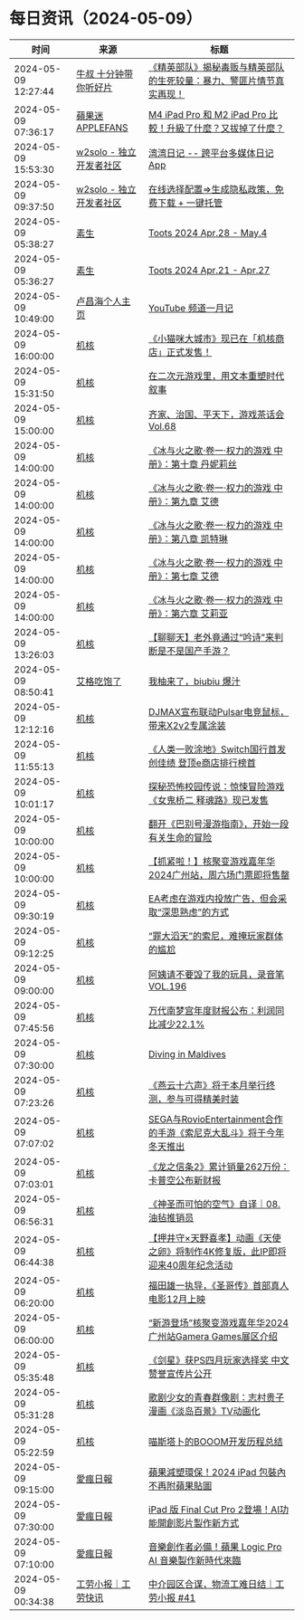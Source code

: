 ﻿# 每日资讯（2024-05-09）

|时间|来源|标题|
|---|---|---|
|2024-05-09 12:27:44|[牛叔 十分钟带你听好片](https://getpodcast.xyz/data/ximalaya/11534451.xml)|[《精英部队》揭秘毒贩与精英部队的生死较量：暴力、警匪片情节真实再现！](https://www.ximalaya.com/sound/727773368)|
|2024-05-09 07:36:17|[蘋果迷 APPLEFANS](https://applefans.today/feed/)|[M4 iPad Pro 和 M2 iPad Pro 比較！升級了什麼？又拔掉了什麼？](https://applefans.today/2024-05-compared-m4-ipad-pro-vs-m2-ipad-pro/)|
|2024-05-09 15:53:30|[w2solo - 独立开发者社区](https://w2solo.com/topics/feed)|[湾湾日记 -- 跨平台多媒体日记 App](https://w2solo.com/topics/4605)|
|2024-05-09 09:37:50|[w2solo - 独立开发者社区](https://w2solo.com/topics/feed)|[在线选择配置=>生成隐私政策，免费下载 + 一键托管](https://w2solo.com/topics/4604)|
|2024-05-09 05:38:27|[素生](http://z.arlmy.me/atom.xml)|[Toots 2024 Apr.28 - May.4](http://z.arlmy.me/posts/MastodonArchives/2024/MastodonTootsArchives_20240504/)|
|2024-05-09 05:36:27|[素生](http://z.arlmy.me/atom.xml)|[Toots 2024 Apr.21 - Apr.27](http://z.arlmy.me/posts/MastodonArchives/2024/MastodonTootsArchives_20240427/)|
|2024-05-09 10:49:00|[卢昌海个人主页](https://www.changhai.org//feed.xml)|[YouTube 频道一月记](https://www.changhai.org/articles/youtube/myChannel2.php)|
|2024-05-09 16:00:00|[机核](https://www.gcores.com/rss)|[《小猫咪大城市》现已在「机核商店」正式发售！](https://www.gcores.com/articles/181543)|
|2024-05-09 15:31:50|[机核](https://www.gcores.com/rss)|[在二次元游戏里，用文本重塑时代叙事](https://www.gcores.com/articles/181567)|
|2024-05-09 15:00:00|[机核](https://www.gcores.com/rss)|[齐家、治国、平天下，游戏茶话会Vol.68](https://www.gcores.com/radios/181339)|
|2024-05-09 14:00:00|[机核](https://www.gcores.com/rss)|[《冰与火之歌·卷一·权力的游戏 中册》：第十章 丹妮莉丝](https://www.gcores.com/radios/181384)|
|2024-05-09 14:00:00|[机核](https://www.gcores.com/rss)|[《冰与火之歌·卷一·权力的游戏 中册》：第九章 艾德](https://www.gcores.com/radios/181382)|
|2024-05-09 14:00:00|[机核](https://www.gcores.com/rss)|[《冰与火之歌·卷一·权力的游戏 中册》：第八章 凯特琳](https://www.gcores.com/radios/181380)|
|2024-05-09 14:00:00|[机核](https://www.gcores.com/rss)|[《冰与火之歌·卷一·权力的游戏 中册》：第七章 艾德](https://www.gcores.com/radios/181379)|
|2024-05-09 14:00:00|[机核](https://www.gcores.com/rss)|[《冰与火之歌·卷一·权力的游戏 中册》：第六章 艾莉亚](https://www.gcores.com/radios/181377)|
|2024-05-09 13:26:03|[机核](https://www.gcores.com/rss)|[【聊聊天】老外竟通过“吟诗”来判断是不是国产手游？](https://www.gcores.com/articles/181561)|
|2024-05-09 08:50:41|[艾格吃饱了](https://feedpress.me/wx-aigechibaole)|[我柚来了，biubiu 爆汁](http://mp.weixin.qq.com/s?__biz=MjM5NTYxODQyMA%3D%3D&mid=2653452594&idx=1&sn=ca7d934213b837126a7babcabf27fde6)|
|2024-05-09 12:12:16|[机核](https://www.gcores.com/rss)|[DJMAX宣布联动Pulsar电竞鼠标，带来X2v2专属涂装](https://www.gcores.com/articles/181555)|
|2024-05-09 11:55:13|[机核](https://www.gcores.com/rss)|[《人类一败涂地》Switch国行首发创佳绩 登顶e商店排行榜首](https://www.gcores.com/articles/181557)|
|2024-05-09 10:01:17|[机核](https://www.gcores.com/rss)|[探秘恐怖校园传说：惊悚冒险游戏《女鬼桥二 释魂路》现已发售](https://www.gcores.com/articles/181550)|
|2024-05-09 10:00:00|[机核](https://www.gcores.com/rss)|[翻开《巴别号漫游指南》，开始一段有关生命的冒险](https://www.gcores.com/articles/181549)|
|2024-05-09 10:00:00|[机核](https://www.gcores.com/rss)|[【抓紧啦！】核聚变游戏嘉年华2024广州站，周六场门票即将售罄](https://www.gcores.com/articles/181451)|
|2024-05-09 09:30:19|[机核](https://www.gcores.com/rss)|[EA考虑在游戏内投放广告，但会采取“深思熟虑”的方式](https://www.gcores.com/articles/181548)|
|2024-05-09 09:12:25|[机核](https://www.gcores.com/rss)|[“罪大滔天”的索尼，难掩玩家群体的尴尬](https://www.gcores.com/articles/181544)|
|2024-05-09 09:00:00|[机核](https://www.gcores.com/rss)|[阿姨请不要毁了我的玩具，录音笔 VOL.196](https://www.gcores.com/radios/181537)|
|2024-05-09 07:45:56|[机核](https://www.gcores.com/rss)|[万代南梦宫年度财报公布：利润同比减少22.1%](https://www.gcores.com/articles/181542)|
|2024-05-09 07:30:00|[机核](https://www.gcores.com/rss)|[Diving in Maldives](https://www.gcores.com/videos/181483)|
|2024-05-09 07:23:26|[机核](https://www.gcores.com/rss)|[《燕云十六声》将于本月举行终测，参与可得精美时装](https://www.gcores.com/articles/181536)|
|2024-05-09 07:07:02|[机核](https://www.gcores.com/rss)|[SEGA与RovioEntertainment合作的手游《索尼克大乱斗》将于今年冬天推出](https://www.gcores.com/articles/181535)|
|2024-05-09 07:03:01|[机核](https://www.gcores.com/rss)|[《龙之信条2》累计销量262万份：卡普空公布新财报](https://www.gcores.com/articles/181534)|
|2024-05-09 06:56:31|[机核](https://www.gcores.com/rss)|[《神圣而可怕的空气》自译｜08. 油毡推销员](https://www.gcores.com/articles/181527)|
|2024-05-09 06:44:38|[机核](https://www.gcores.com/rss)|[【押井守×天野喜孝】动画《天使之卵》将制作4K修复版，此IP即将迎来40周年纪念活动](https://www.gcores.com/articles/181532)|
|2024-05-09 06:20:00|[机核](https://www.gcores.com/rss)|[福田雄一执导，《圣哥传》首部真人电影12月上映](https://www.gcores.com/articles/181529)|
|2024-05-09 06:00:00|[机核](https://www.gcores.com/rss)|[“新游登场”核聚变游戏嘉年华2024广州站Gamera Games展区介绍](https://www.gcores.com/articles/181456)|
|2024-05-09 05:35:48|[机核](https://www.gcores.com/rss)|[《剑星》获PS四月玩家选择奖 中文赞誉宣传片公开](https://www.gcores.com/articles/181522)|
|2024-05-09 05:31:28|[机核](https://www.gcores.com/rss)|[歌剧少女的青春群像剧：志村贵子漫画《淡岛百景》TV动画化](https://www.gcores.com/articles/181523)|
|2024-05-09 05:22:59|[机核](https://www.gcores.com/rss)|[喵斯塔卜的BOOOM开发历程总结](https://www.gcores.com/articles/181520)|
|2024-05-09 09:15:00|[愛瘋日報](http://www.iphonetaiwan.org/feeds/posts/default)|[蘋果減塑環保！2024 iPad 包裝內不再附蘋果貼圖](https://www.iphonetaiwan.org/2024/05/ipad-no-longer-includes-apple-stickers.html)|
|2024-05-09 07:30:00|[愛瘋日報](http://www.iphonetaiwan.org/feeds/posts/default)|[iPad 版 Final Cut Pro 2登場！AI功能開創影片製作新方式](https://www.iphonetaiwan.org/2024/05/ipad-final-cut-pro-2-live-multicam.html)|
|2024-05-09 07:10:00|[愛瘋日報](http://www.iphonetaiwan.org/feeds/posts/default)|[音樂創作者必備！蘋果 Logic Pro AI 音樂製作新時代來臨](https://www.iphonetaiwan.org/2024/05/apple-logic-pro-ai-music-production-transformed.html)|
|2024-05-09 00:34:38|[工劳小报｜工劳快讯](https://newsletter.laborinfocn.com/rss)|[中介园区合谋，物流工难日结｜工劳小报 #41](https://feed.laborinfocn6.com/issue41/)|
